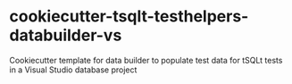 # cookiecutter-tsqlt-testhelpers-databuilder-vs
Cookiecutter template for data builder to populate test data for tSQLt tests in a Visual Studio database project
